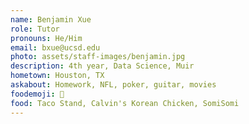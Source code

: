 ```yaml
---
name: Benjamin Xue
role: Tutor
pronouns: He/Him
email: bxue@ucsd.edu
photo: assets/staff-images/benjamin.jpg
description: 4th year, Data Science, Muir
hometown: Houston, TX
askabout: Homework, NFL, poker, guitar, movies
foodemoji: 🌮
food: Taco Stand, Calvin's Korean Chicken, SomiSomi
---
```


